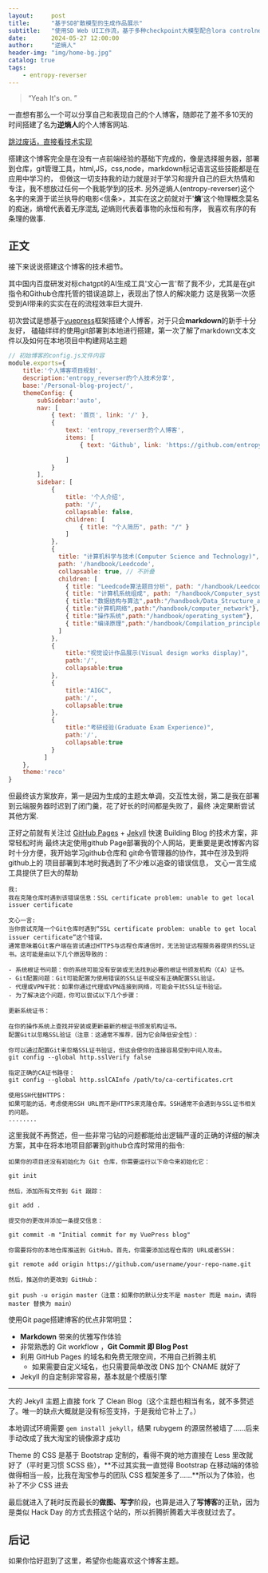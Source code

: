 ```yaml
---
layout:     post
title:      "基于SD扩散模型的生成作品展示"
subtitle:   "使用SD Web UI工作流，基于多种checkpoint大模型配合lora controlnet等微调模型"
date:       2024-05-27 12:00:00
author:     "逆熵人"
header-img: "img/home-bg.jpg"
catalog: true
tags:
    - entropy-reverser
---
```


> “Yeah It's on. ”


一直想有那么一个可以分享自己和表现自己的个人博客，随即花了差不多10天的时间搭建了名为**逆熵人**的个人博客网站.

[跳过废话，直接看技术实现 ](#build) 

搭建这个博客完全是在没有一点前端经验的基础下完成的，像是选择服务器，部署到仓库，git管理工具，html,JS，css,node，markdown标记语言这些技能都是在应用中学习的，
但做这一切支持我的动力就是对于学习和提升自己的巨大热情和专注，我不想放过任何一个我能学到的技术.
另外逆熵人(entropy-reverser)这个名字的来源于诺兰执导的电影<信条>，其实在这之前就对于'**熵**'这个物理概念莫名的痴迷，熵增代表着无序混乱
逆熵则代表着事物的永恒和有序， 我喜欢有序的有条理的做事.


<p id = "build"></p>

## 正文

接下来说说搭建这个博客的技术细节。

其中国内百度研发对标chatgpt的AI生成工具'文心一言'帮了我不少，尤其是在git指令和Github仓库托管的错误追踪上，表现出了惊人的解决能力
这是我第一次感受到AI带来的实实在在的流程效率巨大提升.

初次尝试是想基于[vuepress](https://vuepress.vuejs.org/zh/guide/getting-started.html)框架搭建个人博客，对于只会**markdown**的新手十分友好，
磕磕绊绊的使用git部署到本地进行搭建，第一次了解了markdown文本文件以及如何在本地项目中构建网站主题
``` javascript
// 初始博客的config.js文件内容
module.exports={
	title:'个人博客项目规划',
	description:'entropy_reverser的个人技术分享',
    base:'/Personal-blog-project/',
	themeConfig: {
        subSidebar:'auto',
        nav: [
            { text: '首页', link: '/' },
            { 
                text: 'entropy_reverser的个人博客', 
                items: [
                    { text: 'Github', link: 'https://github.com/entropy-reverser' }
                    
                ]
            }
        ],
        sidebar: [
            {
                title: '个人介绍',
                path: '/',
                collapsable: false, 
                children: [
                    { title: "个人简历", path: "/" }
                ]
            },
            {
              title: "计算机科学与技术(Computer Science and Technology)",
              path: '/handbook/Leedcode',
              collapsable: true, // 不折叠
              children: [
                { title: "Leedcode算法题目分析", path: "/handbook/Leedcode" },
                { title: "计算机系统组成", path: "/handbook/Computer_system_composition" },
                { title:"数据结构与算法",path:"/handbook/Data_Structure_and_Algorithms"},
                { title:"计算机网络",path:"/handbook/computer_network"},
                { title:"操作系统",path:"/handbook/operating_system"},
                { title:"编译原理",path:"/handbook/Compilation_principle"}
              ]
            },
            {
                title:"视觉设计作品展示(Visual design works display)",
                path:'/',
                collapsable:true
            },
            {
                title:"AIGC",
                path:'/',
                collapsable:true
            },
            {
                title:"考研经验(Graduate Exam Experience)",
                path:'/',
                collapsable:true
            }
          ]
    },
    theme:'reco'
}
```
但最终该方案放弃，第一是因为生成的主题太单调，交互性太弱，第二是我在部署到云端服务器时迟到了闭门羹，花了好长的时间都是失败了，最终
决定果断尝试其他方案.

正好之前就有关注过 [GitHub Pages](https://pages.github.com/) + [Jekyll](http://jekyllrb.com/) 快速 Building Blog 的技术方案，非常轻松时尚
最终决定使用github Page部署我的个人网站，更重要是更改博客内容时十分方便，我开始学习github仓库和 git命令管理器的协作，其中在涉及到将github上的
项目部署到本地时我遇到了不少难以追查的错误信息， 文心一言生成工具提供了巨大的帮助

```
我:
我在克隆仓库时遇到该错误信息：SSL certificate problem: unable to get local issuer certificate

文心一言:
当你尝试克隆一个Git仓库时遇到“SSL certificate problem: unable to get local issuer certificate”这个错误，
通常意味着Git客户端在尝试通过HTTPS与远程仓库通信时，无法验证远程服务器提供的SSL证书。这可能是由以下几个原因导致的：

- 系统根证书问题：你的系统可能没有安装或无法找到必要的根证书颁发机构（CA）证书。
- Git配置问题：Git可能配置为使用错误的SSL证书或没有正确配置SSL验证。
- 代理或VPN干扰：如果你通过代理或VPN连接到网络，可能会干扰SSL证书验证。
- 为了解决这个问题，你可以尝试以下几个步骤：

更新系统证书：

在你的操作系统上查找并安装或更新最新的根证书颁发机构证书。
配置Git以忽略SSL验证（注意：这通常不推荐，因为它会降低安全性）：

你可以通过配置Git来忽略SSL证书验证，但这会使你的连接容易受到中间人攻击。
git config --global http.sslVerify false

指定正确的CA证书路径：
git config --global http.sslCAInfo /path/to/ca-certificates.crt

使用SSH代替HTTPS：
如果可能的话，考虑使用SSH URL而不是HTTPS来克隆仓库。SSH通常不会遇到与SSL证书相关的问题。
........
```
这里我就不再赘述，但一些非常刁钻的问题都能给出逻辑严谨的正确的详细的解决方案，其中在将本地项目部署到github仓库时常用的指令:

```
如果你的项目还没有初始化为 Git 仓库，你需要运行以下命令来初始化它：

git init

然后，添加所有文件到 Git 跟踪：

git add .

提交你的更改并添加一条提交信息：

git commit -m "Initial commit for my VuePress blog"

你需要将你的本地仓库推送到 GitHub。首先，你需要添加远程仓库的 URL或者SSH：

git remote add origin https://github.com/username/your-repo-name.git

然后，推送你的更改到 GitHub：

git push -u origin master（注意：如果你的默认分支不是 master 而是 main，请将 master 替换为 main）
```


使用Git page搭建博客的优点非常明显：

* **Markdown** 带来的优雅写作体验
* 非常熟悉的 Git workflow ，**Git Commit 即 Blog Post**
* 利用 GitHub Pages 的域名和免费无限空间，不用自己折腾主机
	* 如果需要自定义域名，也只需要简单改改 DNS 加个 CNAME 就好了 
* Jekyll 的自定制非常容易，基本就是个模版引擎


---


大的 Jekyll 主题上直接 fork 了 Clean Blog（这个主题也相当有名，就不多赘述了。唯一的缺点大概就是没有标签支持，于是我给它补上了。）

本地调试环境需要 `gem install jekyll`，结果 rubygem 的源居然被墙了……后来手动改成了我大淘宝的镜像源才成功

Theme 的 CSS 是基于 Bootstrap 定制的，看得不爽的地方直接在 Less 里改就好了（平时更习惯 SCSS 些），**不过其实我一直觉得 Bootstrap 在移动端的体验做得相当一般，比我在淘宝参与的团队 CSS 框架差多了……**所以为了体验，也补了不少 CSS 进去

最后就进入了耗时反而最长的**做图、写字**阶段，也算是进入了**写博客**的正轨，因为是类似 Hack Day 的方式去搭这个站的，所以折腾折腾着大半夜就过去了。




## 后记


如果你恰好逛到了这里，希望你也能喜欢这个博客主题。

